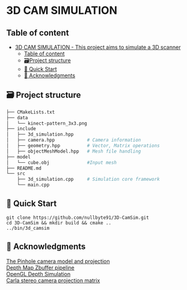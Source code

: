 # 3D CAM SIMULATION



## Table of content

- [3D CAM SIMULATION - This project aims to simulate a 3D scanner](#3d-cam-simulation)
  - [Table of content](#table-of-content)
  - [🗃Project structure](#project-structure)
  - [🖖 Quick Start](#quick-start)
  - [💌 Acknowledgments](#-acknowledgments)

## 🗃 Project structure
```bash
├── CMakeLists.txt
├── data
│   └── kinect-pattern_3x3.png
├── include
│   ├── 3d_simulation.hpp
│   ├── camera.hpp            # Camera information
│   ├── geometry.hpp          # Vector, Matrix operations
│   ├── objectMeshModel.hpp   # Mesh file handling
├── model
│   └── cube.obj              #Input mesh
├── README.md
└── src
    ├── 3d_simulation.cpp     # Simulation core framework
    └── main.cpp              
```

## 🖖 Quick Start
```
git clone https://github.com/nullbyte91/3D-CamSim.git
cd 3D-CamSim && mkdir build && cmake ..
../bin/3d_camsim
```

## 💌 Acknowledgments
[The Pinhole camera model and projection ](https://www.scratchapixel.com/lessons/3d-basic-rendering/3d-viewing-pinhole-camera)<br>
[Depth Map Zbuffer pipeline](https://www.cs.utexas.edu/~fussell/courses/cs384g-spring2017/lectures/Lecture9-Zbuffer_pipeline.pdf)<br>
[OpenGL Depth Simulation](https://github.com/Jmeyer1292/gl_depth_sim)<br>
[Carla stereo camera projection matrix](https://github.com/carla-simulator/carla/blob/master/PythonAPI/examples/draw_skeleton.py)<br>


